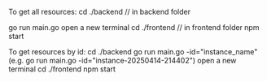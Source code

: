 To get all resources:
  cd ./backend // in backend folder
  
  go run main.go
  open a new terminal
  cd ./frontend // in frontend folder
  npm start

To get resources by id:
  cd ./backend
  go run main.go -id="instance_name"(e.g. go run main.go -id="instance-20250414-214402")
  open a new terminal
  cd ./frontend
  npm start
  
  
